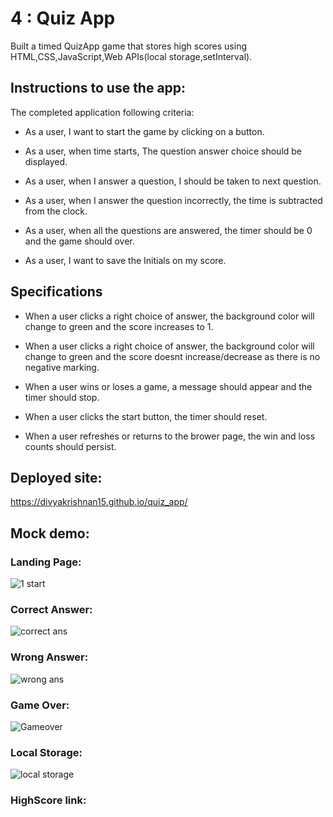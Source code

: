 # 4 : Quiz App

Built a timed QuizApp game that stores high scores using HTML,CSS,JavaScript,Web APIs(local storage,setInterval).



## Instructions to use the app:

The completed application following criteria:

* As a user, I want to start the game by clicking on a button. 

* As a user, when time starts, The question answer choice should be displayed.

* As a user, when I answer a question, I should be taken to next question. 

* As a user, when I answer the question incorrectly, the time is subtracted from the clock.

* As a user, when all the questions are answered, the timer should be 0 and the game should over.

* As a user, I want to save the Initials on my score. 



## Specifications

* When a user clicks a right choice of answer, the background color will change to green and the score increases to 1.

* When a user clicks a right choice of answer, the background color will change to green and the score doesnt increase/decrease as there is no negative marking.

* When a user wins or loses a game, a message should appear and the timer should stop. 

* When a user clicks the start button, the timer should reset. 

* When a user refreshes or returns to the brower page, the win and loss counts should persist.


## Deployed site:
https://divyakrishnan15.github.io/quiz_app/



## Mock demo:

### Landing Page:
![1 start](https://github.com/divyakrishnan15/quiz_app/assets/40469923/b5f6de24-67d0-478d-8083-dc68fb684622)

### Correct Answer:
![correct ans](https://github.com/divyakrishnan15/quiz_app/assets/40469923/daba30c3-5211-4452-881d-669193b27696)

### Wrong Answer:
![wrong ans](https://github.com/divyakrishnan15/quiz_app/assets/40469923/10682428-1558-4c4d-bab8-fe1f0f7e1c67)


### Game Over:
![Gameover](https://github.com/divyakrishnan15/quiz_app/assets/40469923/b1570741-879d-449d-b5ea-881e9a5f80d7)

### Local Storage:
![local storage](https://github.com/divyakrishnan15/quiz_app/assets/40469923/2c6951a9-51df-4052-ab61-cdda5b3376b5)

### HighScore link:
